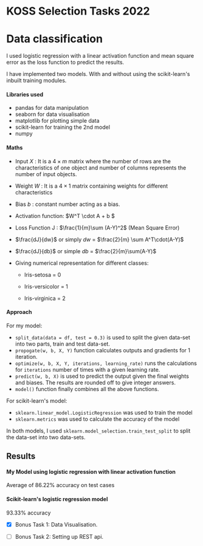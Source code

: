 # KOSS Selection Tasks 2022

# Data classification

I used logistic regression with a linear activation function and mean square error as the loss function to predict the results.

I have implemented two models. With and without using the scikit-learn's inbuilt training modules.

#### Libraries used

* pandas for data manipulation
* seaborn for data visualisation
* matplotlib for plotting simple data
* scikit-learn  for training the 2nd model
* numpy

#### Maths

* Input $X$ : It is a $4\times m$ matrix where the number of rows are the characteristics of one object and number of columns represents the number of input objects.

* Weight $W$ : It is a $4\times1$ matrix containing weights for different characteristics

* Bias $b$ : constant number acting as a bias.

* Activation function:  $W^T \cdot A + b $
* Loss Function J :  $\frac{1}{m}\sum (A-Y)^2$ (Mean Square Error)
* $\frac{dJ}{dw}$ or simply $dw$ = $\frac{2}{m} \sum A^T\cdot(A-Y)$

* $\frac{dJ}{db}$ or simple $db$ = $\frac{2}{m}\sum(A-Y)$

* Giving numerical representation for different classes:

  * Iris-setosa = 0

  * Iris-versicolor = 1

  * Iris-virginica = 2

#### Approach

For my model: 

* `split_data(data = df, test = 0.3)` is used to split the given data-set into two parts, train and test data-set.
* `propogate(w, b, X, Y)` function calculates outputs and gradients for 1 iteration.
* `optimize(w, b, X, Y, iterations, learning_rate)` runs the calculations for `iterations` number of times with a given learning rate.
* `predict(w, b, X)` is used to predict the output given the final weights and biases. The results are rounded off to give integer answers.
* `model()` function finally combines all the above functions.

For scikit-learn's model:

* `sklearn.linear_model.LogisticRegression` was used to train the model
* `sklearn.metrics` was used to calculate the accuracy of the model

In both models, I used `sklearn.model_selection.train_test_split` to split the data-set into two data-sets.

## Results

#### My Model using logistic regression with linear activation function

Average of $86.22\%$ accuracy on test cases

#### Scikit-learn's logistic regression model

$93.33\%$ accuracy



- [x] Bonus Task 1: Data Visualisation.

- [ ] Bonus Task 2: Setting up REST api.